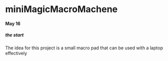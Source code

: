 # miniMagicMacroMachene

#### May 16

##### the start

The idea for this project is a small macro pad that can be used with a laptop effectively

